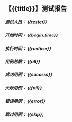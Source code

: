 ## 【{{title}}】**测试报告**
  ##### 测试人员： {{tester}}
  ##### 开始时间： {{begin_time}}
  ##### 执行时间： {{runtime}} 
  ##### 用例总数： {{all}}
  ##### 成功用例： {{success}}
  ##### 失败用例： {{fail}}
  ##### 错误用例： {{error}}
  ##### 跳过用例： {{skip}}